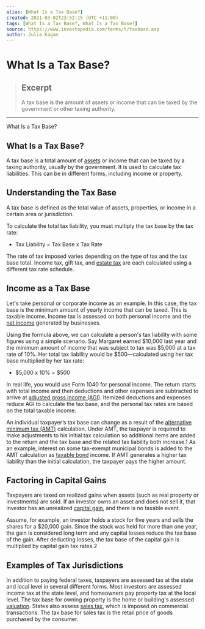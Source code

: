 ```yaml
---
alias: [What Is a Tax Base?]
created: 2021-03-02T23:52:15 (UTC +11:00)
tags: [What Is a Tax Base?, What Is a Tax Base?]
source: https://www.investopedia.com/terms/t/taxbase.asp
author: Julia Kagan
---
```


# What Is a Tax Base?

> ## Excerpt
> A tax base is the amount of assets or income that can be taxed by the government or other taxing authority.

---

What Is a Tax Base?
## What Is a Tax Base?

A tax base is a total amount of [assets](https://www.investopedia.com/terms/a/asset.asp) or income that can be taxed by a taxing authority, usually by the government. It is used to calculate tax liabilities. This can be in different forms, including income or property.

## Understanding the Tax Base

A tax base is defined as the total value of assets, properties, or income in a certain area or jurisdiction. 

To calculate the total tax liability, you must multiply the tax base by the tax rate: 

-   Tax Liability = Tax Base x Tax Rate

The rate of tax imposed varies depending on the type of tax and the tax base total. Income tax, gift tax, and [estate tax](https://www.investopedia.com/terms/e/estatetax.asp) are each calculated using a different tax rate schedule.

## Income as a Tax Base

Let's take personal or corporate income as an example. In this case, the tax base is the minimum amount of yearly income that can be taxed. This is taxable income. Income tax is assessed on both personal income and the [net income](https://www.investopedia.com/terms/n/netincome.asp) generated by businesses. 

Using the formula above, we can calculate a person's tax liability with some figures using a simple scenario. Say Margaret earned $10,000 last year and the minimum amount of income that was subject to tax was $5,000 at a tax rate of 10%. Her total tax liability would be $500—calculated using her tax base multiplied by her tax rate:

-   $5,000 x 10% = $500

In real life, you would use Form 1040 for personal income. The return starts with total income and then deductions and other expenses are subtracted to arrive at [adjusted gross income (AGI)](https://www.investopedia.com/terms/a/agi.asp). Itemized deductions and expenses reduce AGI to calculate the tax base, and the personal tax rates are based on the total taxable income.

An individual taxpayer’s tax base can change as a result of the [alternative minimum tax (AMT)](https://www.investopedia.com/terms/a/alternativeminimumtax.asp) calculation. Under AMT, the taxpayer is required to make adjustments to his initial tax calculation so additional items are added to the return and the tax base and the related tax liability both increase.1 As an example, interest on some tax-exempt municipal bonds is added to the AMT calculation as [taxable bond](https://www.investopedia.com/terms/t/taxablebond.asp) income. If AMT generates a higher tax liability than the initial calculation, the taxpayer pays the higher amount.

## Factoring in Capital Gains

Taxpayers are taxed on realized gains when assets (such as real property or investments) are sold. If an investor owns an asset and does not sell it, that investor has an unrealized [capital gain](https://www.investopedia.com/terms/c/capitalgain.asp), and there is no taxable event.

Assume, for example, an investor holds a stock for five years and sells the shares for a $20,000 gain. Since the stock was held for more than one year, the gain is considered long term and any capital losses reduce the tax base of the gain. After deducting losses, the tax base of the capital gain is multiplied by capital gain tax rates.2

## Examples of Tax Jurisdictions

In addition to paying federal taxes, taxpayers are assessed tax at the state and local level in several different forms. Most investors are assessed income tax at the state level, and homeowners pay property tax at the local level. The tax base for owning property is the home or building's assessed [valuation](https://www.investopedia.com/terms/v/valuation.asp). States also assess [sales tax](https://www.investopedia.com/terms/s/salestax.asp), which is imposed on commercial transactions. The tax base for sales tax is the retail price of goods purchased by the consumer.
